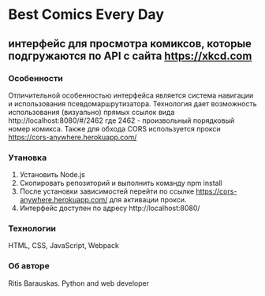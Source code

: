 # Best Comics Every Day

## интерфейс для просмотра комиксов, которые подгружаются по API с сайта https://xkcd.com


### Особенности
Отличительной особенностью интерфейса является система навигации и использования псевдомаршрутизатора. Технология дает возможность использования (визуально) прямых ссылок вида http://localhost:8080/#/2462 где 2462 - произвольный порядковый номер комикса. Также для обхода CORS используется прокси https://cors-anywhere.herokuapp.com/

### Утановка
1. Установить Node.js
2. Скопировать репозиторий и выполнить команду npm install
3. После установки зависимостей перейти по ссылке https://cors-anywhere.herokuapp.com/ для активации прокси.
4. Интерфейс доступен по адресу http://localhost:8080/ 

### Технологии
HTML, CSS, JavaScript, Webpack

### Об авторе
Ritis Barauskas. Python and web developer
